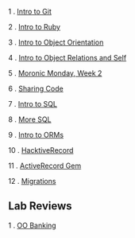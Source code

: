 1 . [Intro to Git](https://www.youtube.com/watch?v=bK7i-BMJcM0&feature=youtu.be)		

2 . [Intro to Ruby](https://www.youtube.com/watch?v=_BmEuwgHsGI&feature=youtu.be)		

3 . [Intro to Object Orientation](https://www.youtube.com/watch?v=bBtFLt8nBng&feature=youtu.be)		
		
4 . [Intro to Object Relations and Self](https://www.youtube.com/watch?v=Vrj1opkvTs8&feature=youtu.be)		
		
5 . [Moronic Monday, Week 2](https://www.youtube.com/watch?v=Gd_s7CwW2MA&feature=youtu.be)		
		
6 . [Sharing Code](http://youtu.be/A9_ZEgEeG-8)		
		
7 . [Intro to SQL](https://www.youtube.com/watch?v=oUqFqhsQLPk)		
		
8 . [More SQL](https://www.youtube.com/watch?v=gpwbDUhxFG4)		

9 . [Intro to ORMs](http://youtu.be/8Tx0C-FIDU8)		
		
10 . [HacktiveRecord](http://youtu.be/RtgMqhRX5ek)		

11 . [ActiveRecord Gem](https://www.youtube.com/watch?v=EhhUGQIma_A&feature=youtu.be)		
	
12 . [Migrations](https://www.youtube.com/watch?v=EhhUGQIma_A&feature=youtu.be)		
		
## Lab Reviews		
 	
1 . [OO Banking](https://www.youtube.com/watch?v=DHKBrGklJSA&feature=youtu.be)
